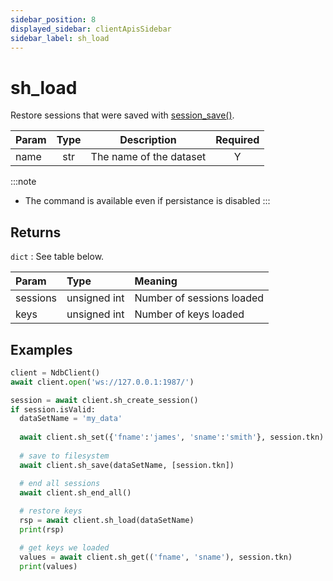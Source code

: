 ```yaml
---
sidebar_position: 8
displayed_sidebar: clientApisSidebar
sidebar_label: sh_load
---
```


# sh_load
Restore sessions that were saved with [session_save()](./Save).


|Param|Type|Description|Required|
|--|:-:|--|:-:|
|name|str|The name of the dataset|Y|



:::note
- The command is available even if persistance is disabled
:::


## Returns
`dict` : See table below.



|Param|Type|Meaning|
|:---|:---|:---|
|sessions|unsigned int|Number of sessions loaded|
|keys|unsigned int|Number of keys loaded|



## Examples

```py title='Save and load one session'
client = NdbClient()
await client.open('ws://127.0.0.1:1987/')

session = await client.sh_create_session()
if session.isValid:
  dataSetName = 'my_data'
  
  await client.sh_set({'fname':'james', 'sname':'smith'}, session.tkn)
  
  # save to filesystem
  await client.sh_save(dataSetName, [session.tkn])

  # end all sessions
  await client.sh_end_all()
  
  # restore keys
  rsp = await client.sh_load(dataSetName)
  print(rsp)

  # get keys we loaded
  values = await client.sh_get(('fname', 'sname'), session.tkn)
  print(values)
```
